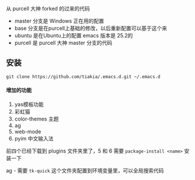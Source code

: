 从 purcell 大神 forked 的过来的代码
- master 分支是 Windows 正在用的配置
- base 分支是在purcell上基础的修改，以后重新配置可以基于这个来
- ubuntu 是在Ubuntu上的配置 emacs 版本是 25.2的
- purcell 是 purcell 大神 master 分支的代码

## 安装

```
git clone https://github.com/tiakia/.emacs.d.git ~/.emacs.d
```

#### 增加的功能

1. yas模板功能
2. 彩虹猫
3. color-themes 主题
4. ag
5. web-mode  
6. pyim 中文输入法

前四个已经下载到 plugins 文件夹里了，5 和 6  需要 `package-install <name>` 安装一下

ag - 需要 `tk-quick` 这个文件夹配置到环境变量里，可以全局搜索代码
